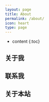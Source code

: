 ```yaml
---
layout: page
title: About
permalink: /about/
icon: heart
type: page
---
```


* content
{:toc}

## 关于我


## 联系我


## 关于本站

